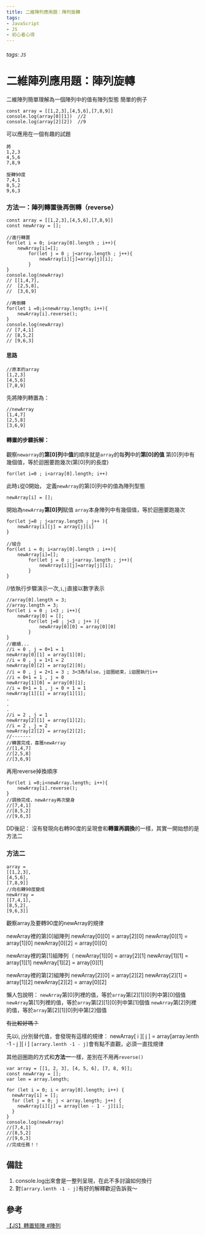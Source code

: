 ```yaml
---
title: 二維陣列應用題：陣列旋轉
tags:
- JavaScript
- JS
- 初心者心得
---
```

###### tags: `JS`
# 二維陣列應用題：陣列旋轉

二維陣列簡單理解為一個陣列中的值有陣列型態
簡單的例子
```
const array = [[1,2,3],[4,5,6],[7,8,9]]
console.log(array[0][1])  //2
console.log(array[2][2])  //9
```

可以應用在一個有趣的試題
```
將 
1,2,3
4,5,6
7,8,9

旋轉90度
7,4,1
8,5,2
9,6,3
```
### 方法一：陣列轉置後再倒轉（reverse）
```
const array = [[1,2,3],[4,5,6],[7,8,9]]
const newArray = [];

//進行轉置
for(let i = 0; i<array[0].length ; i++){
    newArray[i]=[];
        for(let j = 0 ; j<array.length ; j++){
            newArray[i][j]=array[j][i];
        }
}
console.log(newArray) 
// [[1,4,7],
//  [2,5,8],
//  [3,6,9]

//再倒轉
for(let i =0;i<newArray.length; i++){
    newArray[i].reverse();
}
console.log(newArray)
// [7,4,1]
// [8,5,2]
// [9,6,3]
```

#### 思路

```
//原本的array
[1,2,3]
[4,5,6]
[7,8,9]
```
先將陣列轉置為：
```
//newArray
[1,4,7]
[2,5,8]
[3,6,9]
```
#### 轉置的步驟拆解：
觀察`newarray`的**第[0]列**中**值**的順序就是`array`的每**列**中的**第[0]的值**
第[0]列中有幾個值，等於迴圈要跑幾次(第[0]列的長度)
```
for(let i=0 ; i<array[0].length; i++)
```
此時`i`從0開始，
定義`newArray`的第[0]列中的值為陣列型態
```
newArray[i] = [];
```

開始為`newArray`**第[0]列**賦值
`array`本身陣列中有幾個值，等於迴圈要跑幾次
```
for(let j=0 ; j<array.length ; j++ ){
    newArray[i][j] = array[j][i]
}
```


```
//組合
for(let i = 0; i<array[0].length ; i++){
    newArray[i]=[];
        for(let j = 0 ; j<array.length ; j++){
            newArray[i][j]=array[j][i];
        }
}
```
//依執行步驟演示一次,`i`,`j`直接以數字表示
```
//array[0].length = 3;
//array.length = 3;
for(let i = 0 ; i<3 ; i++){
    newArray[0] = [];
        for(let j=0 ; j<3 ; j++ ){
            newArray[0][0] = array[0][0]
        }
}
//繼續...
//i = 0 , j = 0+1 = 1
newArray[0][1] = array[1][0];
//i = 0 , j = 1+1 = 2
newArray[0][2] = array[2][0]; 
//i = 0 , j = 2+1 = 3 ; 3<3為false，j迴圈結束，i迴圈執行i++
//i = 0+1 = 1 , j = 0
newArray[1][0] = array[0][1];
//i = 0+1 = 1 , j = 0 + 1 = 1
newArray[1][1] = array[1][1];
.
.
.
//i = 2 , j = 1
newArray[2][1] = array[1][2];
//i = 2 , j = 2
newArray[2][2] = array[2][2];
//-------
//轉置完成，喜獲newArray
//[1,4,7]
//[2,5,8]
//[3,6,9]
```

再用reverse掉換順序
```
for(let i =0;i<newArray.length; i++){
    newArray[i].reverse();
}
//調換完成，newArray再次變身
//[7,4,1]
//[8,5,2]
//[9,6,3]
```

DD後記：
沒有發現向右轉90度的呈現會和**轉置再調換**的一樣，其實一開始想的是方法二


### 方法二

```
array = 
[[1,2,3],
[4,5,6],
[7,8,9]]
//向右轉90度變成
newArray =
[[7,4,1],
[8,5,2],
[9,6,3]]
```
觀察array及要轉90度的newArray的規律

newArray裡的第[0]組陣列
newArray[0][0] = array[2][0]
newArray[0][1] = array[1][0]
newArray[0][2] = array[0][0]

newArray裡的第[1]組陣列（
newArray[1][0] = array[2][1]
newArray[1][1] = array[1][1]
newArray[1][2] = array[0][1]

newArray裡的第[2]組陣列
newArray[2][0] = array[2][2]
newArray[2][1] = array[1][2]
newArray[2][2] = array[0][2]

懶人包說明：
`newArray`第[0]列裡的值，等於`array`第[2][1][0]列中第[0]個值
`newArray`第[1]列裡的值，等於`array`第[2][1][0]列中第[1]個值
`newArray`第[2]列裡的值，等於`array`第[2][1][0]列中第[2]個值

~~有比較好嗎？~~

先以i, j分別替代值，會發現有這樣的規律：
newArray[ i ][ j ] = array[array.lenth -1 - j ][ i ]
`[arrary.lenth -1 - j]`會有點不直觀，必須一直找規律

其他迴圈跑的方式和**方法一**一樣，差別在不用再`reverse()`

```
var array = [[1, 2, 3], [4, 5, 6], [7, 8, 9]];
const newArray = [];
var len = array.length;

for (let i = 0; i < array[0].length; i++) {
  newArray[i] = [];
  for (let j = 0; j < array.length; j++) {
    newArray[i][j] = array[len - 1 - j][i];
  }
}
console.log(newArray)
//[7,4,1]
//[8,5,2]
//[9,6,3]
//完成任務！！
```

備註
--
1. console.log出來會是一整列呈現，在此不多討論如何換行
2. 對`[arrary.lenth -1 - j]`有好的解釋歡迎告訴我～

參考
--
[【JS】轉置矩陣 #陣列](https://www.itread01.com/content/1542810303.html)













